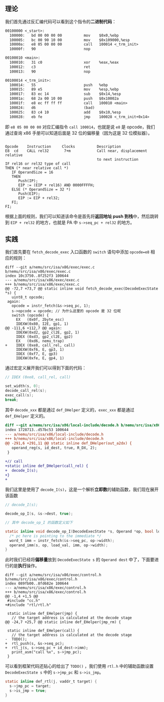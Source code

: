 ## 理论

我们首先通过反汇编代码可以看到这个指令的**二进制代码**：
```txt
00100000 <_start>:
  100000:	bd 00 00 00 00       	mov    $0x0,%ebp
  100005:	bc 00 90 10 00       	mov    $0x109000,%esp
  10000a:	e8 05 00 00 00       	call   100014 <_trm_init>
  10000f:	90                   	nop

00100010 <main>:
  100010:	31 c0                	xor    %eax,%eax
  100012:	c3                   	ret    
  100013:	90                   	nop

00100014 <_trm_init>:
  100014:	55                   	push   %ebp
  100015:	89 e5                	mov    %esp,%ebp
  100017:	83 ec 14             	sub    $0x14,%esp
  10001a:	68 2a 00 10 00       	push   $0x10002a
  10001f:	e8 ec ff ff ff       	call   100010 <main>
  100024:	d6                   	(bad)  
  100025:	83 c4 10             	add    $0x10,%esp
  100028:	eb fe                	jmp    100028 <_trm_init+0x14>
```

即 `e8 05 00 00 00` 对应汇编指令 `call 100014`，也就是说 `e8` 是 opcode，我们通过查询 x86 手册可以知道后面是 32 位的偏移量（因为这是 32 位模拟器）。
```

Opcode    Instruction     Clocks          Description
E8  cd    CALL rel32       7+m            Call near, displacement relative
                                          to next instruction
IF rel16 or rel32 type of call
THEN (* near relative call *)
   IF OperandSize = 16
   THEN
      Push(IP);
      EIP := (EIP + rel16) AND 0000FFFFH;
   ELSE (* OperandSize = 32 *)
      Push(EIP);
      EIP := EIP + rel32;
   FI;
FI;
```

根据上面的规则，我们可以知道该命令是首先将**返回地址 push 到栈**中，然后跳转到 `EIP + rel32` 的地方，也就是 PA 中 `s->seq_pc + rel32` 的地方。

## 实践

我们首先要在 `fetch_decode_exec` 入口函数的 `switch` 语句中添加 `opcode=e8` 相应的规则：

```git
diff --git a/nemu/src/isa/x86/exec/exec.c b/nemu/src/isa/x86/exec/exec.c
index 10c3750..8f252f3 100644
--- a/nemu/src/isa/x86/exec/exec.c
+++ b/nemu/src/isa/x86/exec/exec.c
@@ -72,7 +73,7 @@ static inline void fetch_decode_exec(DecodeExecState *s) {
   uint8_t opcode;
 again:
   opcode = instr_fetch(&s->seq_pc, 1);
   s->opcode = opcode; // 为什么这里的 opcode 是 32 位呢
   switch (opcode) {
     EX   (0x0f, 2byte_esc)
     IDEXW(0x80, I2E, gp1, 1)
@@ -111,6 +112,7 @@ again:
     IDEXW(0xd2, gp2_cl2E, gp2, 1)
     IDEX (0xd3, gp2_cl2E, gp2)
     EX   (0xd6, nemu_trap)
+    IDEX (0xe8, call_rel, call)
     IDEXW(0xf6, E, gp3, 1)
     IDEX (0xf7, E, gp3)
     IDEXW(0xfe, E, gp4, 1)
```

通过宏定义展开我们可以得到下面的代码：

```c
// IDEX (0xe8, call_rel, call)

set_width(s, 0);
decode_call_rel(s);
exec_call(s);
break;
```

其中 `decode_xxx` 都是通过 `def_DHelper` 定义的，`exec_xxx` 都是通过 `def_EHelper` 定义的。

```diff
diff --git a/nemu/src/isa/x86/local-include/decode.h b/nemu/src/isa/x86/local-include/decode.h
index 1728713..d57bc53 100644
--- a/nemu/src/isa/x86/local-include/decode.h
+++ b/nemu/src/isa/x86/local-include/decode.h
@@ -291,6 +291,11 @@ static inline def_DHelper(out_a2dx) {
   operand_reg(s, id_dest, true, R_DX, 2);
 }

+// call
+static inline def_DHelper(call_rel) {
+  decode_I(s);
+}
+
```

我们这里是使用了 `decode_I(s)`，这是一个解析**立即数**的辅助函数，我们现在展开该函数

```c
// decode_I(s);

decode_op_I(s, &s->dest, true);

// 其中 decode_op_I 的函数定义如下

static inline void decode_op_I(DecodeExecState *s, Operand *op, bool load_val) {
  /* pc here is pointing to the immediate */
  word_t imm = instr_fetch(&s->seq_pc, op->width);
  operand_imm(s, op, load_val, imm, op->width);
}
```

此时我们已经将**偏移量**放到 `DecodeExecState s` 的 `Operand dest` 中了，下面要进行的是**执行**操作。

```git
diff --git a/nemu/src/isa/x86/exec/control.h b/nemu/src/isa/x86/exec/control.h
index 089fb00..8fd682e 100644
--- a/nemu/src/isa/x86/exec/control.h
+++ b/nemu/src/isa/x86/exec/control.h
@@ -1,4 +1,5 @@
 #include "cc.h"
+#include "rtl/rtl.h"

 static inline def_EHelper(jmp) {
   // the target address is calculated at the decode stage
@@ -24,7 +25,7 @@ static inline def_EHelper(jmp_rm) {

 static inline def_EHelper(call) {
   // the target address is calculated at the decode stage
-  TODO();
+  rtl_push(s, &s->seq_pc);
+  rtl_j(s, s->seq_pc + id_dest->imm);
   print_asm("call %x", s->jmp_pc);
 }
```

可以看到框架代码还贴心的给出了 `TODO()` ，我们使用 `rtl.h` 中的辅助函数设置 `DecodeExecState s` 中的 `s->jmp_pc` 和 `s->is_jmp`。

```c
static inline def_rtl(j, vaddr_t target) {
  s->jmp_pc = target;
  s->is_jmp = true;
}
```